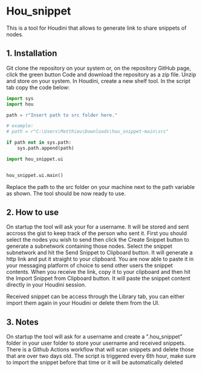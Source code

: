# Hou_snippet 

This is a tool for Houdini that allows to generate link to share snippets of nodes.
## 1. Installation

Git clone the repository on your system or, on the repository GitHub page, click the green button Code and download the repository as a zip file.
Unzip and store on your system.
In Houdini, create a new shelf tool. In the script tab copy the code below:

```python
import sys
import hou

path = r"Insert path to src folder here."

# example: 
# path = r"C:\Users\Matthieu\Downloads\hou_snippet-main\src"

if path not in sys.path:
    sys.path.append(path)

import hou_snippet.ui


hou_snippet.ui.main()
```

Replace the path to the src folder on your machine next to the path variable as shown.
The tool should be now ready to use. 

## 2. How to use

On startup the tool will ask your for a username. It will be stored and sent accross the gist to keep track of the person who sent it.
First you should select the nodes you wish to send then click the Create Snippet button to generate a subnetwork containing those nodes.
Select the snippet subnetwork and hit the Send Snippet to Clipboard button. It will generate a http link and put it straight to your clipboard.
You are now able to paste it in your messaging platform of choice to send other users the snippet contents.
When you receive the link, copy it to your clipboard and then hit the Import Snippet from Clipboard button. It will paste the snippet content directly in your Houdini session.

Received snippet can be access through the Library tab, you can either import them again in your Houdini or delete them from the UI.

## 3. Notes

On startup the tool will ask for a username and create a ".hou_snippet" folder in your user folder to store your username and received snippets.
There is a Github Actions workflow that will scan snippets and delete those that are over two days old. The script is triggered every 6th hour, make sure to import the snippet before that time
or it will be automatically deleted